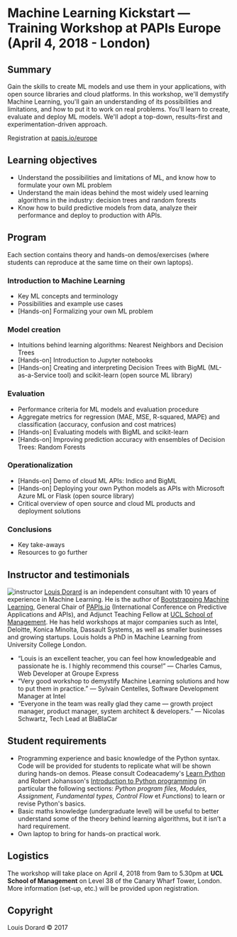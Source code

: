 # Machine Learning Kickstart — Training Workshop at PAPIs Europe (April 4, 2018 - London)

## Summary

Gain the skills to create ML models and use them in your applications, with open source libraries and cloud platforms. In this workshop, we'll demystify Machine Learning, you'll gain an understanding of its possibilities and limitations, and how to put it to work on real problems. You'll learn to create, evaluate and deploy ML models. We'll adopt a top-down, results-first and experimentation-driven approach.

Registration at [papis.io/europe](http://www.papis.io/europe)

## Learning objectives

- Understand the possibilities and limitations of ML, and know how to formulate your own ML problem
- Understand the main ideas behind the most widely used learning algorithms in the industry: decision trees and random forests
- Know how to build predictive models from data, analyze their performance and deploy to production with APIs.

## Program

Each section contains theory and hands-on demos/exercises (where students can reproduce at the same time on their own laptops).

### Introduction to Machine Learning

- Key ML concepts and terminology
- Possibilities and example use cases
- [Hands-on] Formalizing your own ML problem

### Model creation

- Intuitions behind learning algorithms: Nearest Neighbors and Decision Trees
- [Hands-on] Introduction to Jupyter notebooks
- [Hands-on] Creating and interpreting Decision Trees with BigML (ML-as-a-Service tool) and scikit-learn (open source ML library)

### Evaluation

- Performance criteria for ML models and evaluation procedure
- Aggregate metrics for regression (MAE, MSE, R-squared, MAPE) and classification (accuracy, confusion and cost matrices)
- [Hands-on] Evaluating models with BigML and scikit-learn
- [Hands-on] Improving prediction accuracy with ensembles of Decision Trees: Random Forests

### Operationalization

- [Hands-on] Demo of cloud ML APIs: Indico and BigML
- [Hands-on] Deploying your own Python models as APIs with Microsoft Azure ML or Flask (open source library)
- Critical overview of open source and cloud ML products and deployment solutions

### Conclusions

- Key take-aways
- Resources to go further

## Instructor and testimonials

![instructor](http://0.gravatar.com/avatar/ab20e2ef85f6c939136d5dc68a8c85e9) [Louis Dorard](https://twitter.com/intent/user?screen_name=louisdorard) is an independent consultant with 10 years of experience in Machine Learning. He is the author of [Bootstrapping Machine Learning](http://www.louisdorard.com/machine-learning-book), General Chair of [PAPIs.io](http://www.papis.io) (International Conference on Predictive Applications and APIs), and Adjunct Teaching Fellow at [UCL School of Management](https://www.mgmt.ucl.ac.uk). He has held workshops at major companies such as Intel, Deloitte, Konica Minolta, Dassault Systems, as well as smaller businesses and growing startups. Louis holds a PhD in Machine Learning from University College London.

- “Louis is an excellent teacher, you can feel how knowledgeable and passionate he is. I highly recommend this course!” — Charles Camus, Web Developer at Groupe Express
- “Very good workshop to demystify Machine Learning solutions and how to put them in practice.” — Sylvain Centelles, Software Development Manager at Intel
- “Everyone in the team was really glad they came — growth project manager, product manager, system architect & developers.” — Nicolas Schwartz, Tech Lead at BlaBlaCar

## Student requirements

- Programming experience and basic knowledge of the Python syntax. Code will be provided for students to replicate what will be shown during hands-on demos. Please consult Codeacademy's [Learn Python](https://www.codecademy.com/learn/python) and Robert Johansson's [Introduction to Python programming](https://github.com/jrjohansson/scientific-python-lectures/blob/master/Lecture-1-Introduction-to-Python-Programming.ipynb) (in particular the following sections: _Python program files, Modules, Assignment, Fundamental types, Control Flow_ et _Functions_) to learn or revise Python's basics.
- Basic maths knowledge (undergraduate level) will be useful to better understand some of the theory behind learning algorithms, but it isn’t a hard requirement.
- Own laptop to bring for hands-on practical work.

## Logistics

The workshop will take place on April 4, 2018 from 9am to 5.30pm at **UCL School of Management** on Level 38 of the Canary Wharf Tower, London. More information (set-up, etc.) will be provided upon registration.

## Copyright

Louis Dorard © 2017